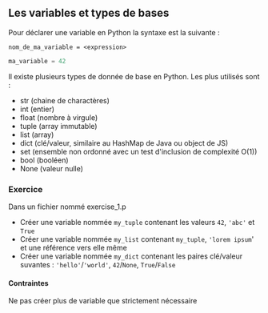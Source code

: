 ## Les variables et types de bases
Pour déclarer une variable en Python la syntaxe est la suivante :
```
nom_de_ma_variable = <expression>
```
```python
ma_variable = 42
```
Il existe plusieurs types de donnée de base en Python. Les plus utilisés sont :
* str (chaine de charactères)
* int (entier)
* float (nombre à virgule)
* tuple (array immutable)
* list (array)
* dict (clé/valeur, similaire au HashMap de Java ou object de JS)
* set (ensemble non ordonné avec un test d'inclusion de complexité O(1))
* bool (booléen)
* None (valeur nulle)
### Exercice
Dans un fichier nommé exercise_1.p
* Créer une variable nommée `my_tuple` contenant les valeurs `42`, `'abc'` et `True`
* Créer une variable nommée `my_list` contenant `my_tuple`, `'lorem ipsum`' et une référence vers elle même
* Créer une variable nommée `my_dict` contenant les paires clé/valeur suvantes : `'hello'`/`'world'`, `42`/`None`, `True`/`False`
#### Contraintes
Ne pas créer plus de variable que strictement nécessaire
